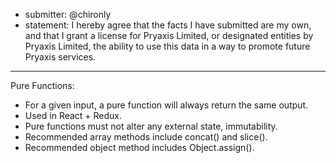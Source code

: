 * submitter: @chironly
* statement: I hereby agree that the facts I have submitted are my own, and that I grant a license for Pryaxis Limited, or designated entities by Pryaxis Limited, the ability to use this data in a way to promote future Pryaxis services.

----

Pure Functions:
  * For a given input, a pure function will always return the same output.
  * Used in React + Redux.
  * Pure functions must not alter any external state, immutability.
  * Recommended array methods include concat() and slice().
  * Recommended object method includes Object.assign().
